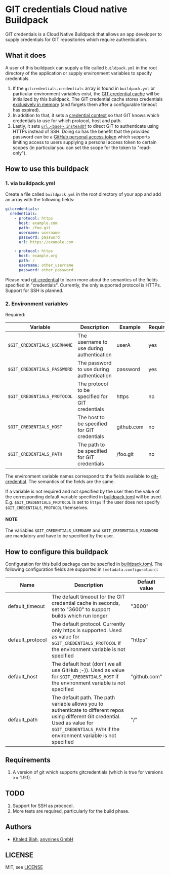 # GIT credentials Cloud native Buildpack

GIT credentials is a Cloud Native Buildpack that allows an app developer to supply credentials for GIT repositories which require authentication.

## What it does

A user of this buildpack can supply a file called `buildpack.yml` in the root directory of the application or supply environment variables to specify credentials.

1. If the `gitcredentials.credentials` array is found in `buildpack.yml` or particular environment variables exist, the [GIT credential cache](https://git-scm.com/docs/gitcredentials) will be initialized by this buildpack. The GIT credential cache stores credentials [exclusively in memory](https://git-scm.com/book/en/v2/Git-Tools-Credential-Storage) (and forgets them after a configurable timeout has expired).
1. In addition to that, it sets a [credential context](https://git-scm.com/docs/gitcredentials#_credential_contexts) so that GIT knows which credentials to use for which protocol, host and path.
1. Lastly, it sets [`url.<base>.insteadOf`](https://git-scm.com/docs/git-config#Documentation/git-config.txt-urlltbasegtinsteadOf) to direct GIT to authenticate using HTTPs instead of SSH. Doing so has the benefit that the provided password can be a [GitHub personal access token](https://help.github.com/en/github/authenticating-to-github/creating-a-personal-access-token-for-the-command-line) which supports limiting access to users supplying a personal access token to certain scopes (in particular you can set the scope for the token to "read-only").

## How to use this buildpack

### 1. via buildpack.yml

Create a file called `buildpack.yml` in the root directory of your app and add an array with the following fields:

```yaml
gitcredentials:
  credentials:
    - protocol: https
      host: example.com
      path: /foo.git
      username: username
      password: password
      url: https://example.com

    - protocol: https
      host: example.org
      path: /
      username: other_username
      password: other_password
```

Please read [git-credential](https://git-scm.com/docs/git-credential) to learn more about the semantics of the fields specified in "credentials". Currently, the only supported protocol is HTTPs. Support for SSH is planned.

### 2. Environment variables

Required:

|  Variable  |  Description  |  Example  |  Required?  |
|------------|---------------|-----------|-------------|
|  `$GIT_CREDENTIALS_USERNAME`  |  The username to use during authentication  |  userA  |  yes  |
|  `$GIT_CREDENTIALS_PASSWORD`  |  The password to use during authentication  |  password  |  yes  |
|  `$GIT_CREDENTIALS_PROTOCOL`  |  The protocol to be specified for GIT credentials  |  https  |  no  |
|  `$GIT_CREDENTIALS_HOST`  |  The host to be specified for GIT credentials  |  github.com  |  no  |
|  `$GIT_CREDENTIALS_PATH`  |  The path to be specified for GIT credentials  |  /foo.git  |  no  |

The environment variable names correspond to the fields available to [git-credential](https://git-scm.com/docs/git-credential). The semantics of the fields are the same.

If a variable is not required and not specified by the user then the value of the corresponding default variable specified in [buildpack.toml](./buildpack.toml) will be used. E.g. `$GIT_CREDENTIALS_PROTOCOL` is set to `https` if the user does not specify `$GIT_CREDENTIALS_PROTOCOL` themselves.

#### NOTE

The variables `$GIT_CREDENTIALS_USERNAME` and `$GIT_CREDENTIALS_PASSWORD` are mandatory and have to be specified by the user.

## How to configure this buildpack

Configuration for this build package can be specfied in [buildpack.toml](./buildpack.toml). The following configuration fields are supported in `[metadata.configuration]`:

|  Name  |  Description  |  Default value  |
|------------|---------------|-----------|
|  default_timeout  |  The default timeout for the GIT credential cache in seconds, set to "3600" to support builds which run longer  |  "3600"  |
|  default_protocol  |  The default protocol. Currently only https is supported. Used as value for `$GIT_CREDENTIALS_PROTOCOL` if the environment variable is not specified  |  "https"  |
|  default_host  |  The default host (don't we all use GitHub ;-)). Used as value for `$GIT_CREDENTIALS_HOST` if the environment variable is not specified |  "github.com"  |
|  default_path  |  The default path. The path variable allows you to authenticate to different repos using different Git credential. Used as value for `$GIT_CREDENTIALS_PATH` if the environment variable is not specified  |  "/"  |

## Requirements

1. A version of git which supports gitcredentials (which is true for versions >= 1.9.1).

## TODO

1. Support for SSH as prococol.
1. More tests are required, particularly for the build phase.

## Authors

* [Khaled Blah](https://github.com/khaledavarteq), [anynines GmbH](https://github.com/anynines)

## LICENSE

MIT, see [LICENSE](./LICENSE)
